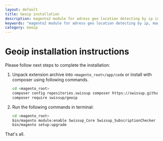 ```yaml
---
layout: default
title: Geoip installation
description: magento2 module for adress geo location detecting by ip installation
keywords: "magento2 module for adress geo location detecting by ip, magento geoip module installation "
category: Geoip
---
```


# Geoip installation instructions

Please follow next steps to complete the installation:

 1. Unpack extension archive into `<magento_root>/app/code` or install with composer using following commands.

    ```bash
    cd <magento_root>
    composer config repositories.swissup composer https://swissup.github.io/packages/
    composer require swissup/geoip
    ```
 2. Run the following commands in terminal:

    ```bash
    cd <magento_root>
    bin/magento module:enable Swissup_Core Swissup_SubscriptionChecker Swissup_Geoip
    bin/magento setup:upgrade
    ```

That's all.
